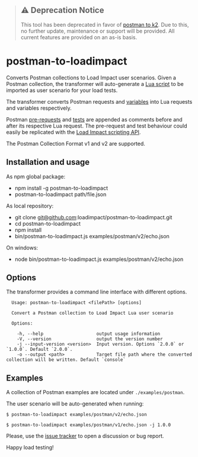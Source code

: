 > ## ⚠️ Deprecation Notice
> This tool has been deprecated in favor of [postman to k2](https://github.com/loadimpact/postman-to-k2).
> Due to this, no further update, maintenance or support will be provided.
> All current features are provided on an as-is basis.

# postman-to-loadimpact

Converts Postman collections to Load Impact user scenarios. Given a Postman collection, the transformer will auto-generate a [Lua script](http://support.loadimpact.com/knowledgebase/topics/117699-user-scenario-scripting) to be imported as user scenario for your load tests.

The transformer converts Postman requests and [variables](http://blog.getpostman.com/2014/02/20/using-variables-inside-postman-and-collection-runner/)  into Lua requests and variables respectively.

Postman [pre-requests](https://www.getpostman.com/docs/pre_request_scripts) and [tests](https://www.getpostman.com/docs/writing_tests) are appended as comments before and after its respective Lua request. The pre-request and test behaviour could easily be replicated with the [Load Impact scripting API](https://loadimpact.com/load-script-api).

The Postman Collection Format v1 and v2 are supported.

## Installation and usage

As npm global package:
 - npm install -g postman-to-loadimpact
 - postman-to-loadimpact path/file.json

As local repository:
 - git clone git@github.com:loadimpact/postman-to-loadimpact.git
 - cd postman-to-loadimpact
 - npm install
 - bin/postman-to-loadimpact.js examples/postman/v2/echo.json

On windows:
 - node bin/postman-to-loadimpact.js examples/postman/v2/echo.json

## Options

The transformer provides a command line interface with different options.

      Usage: postman-to-loadimpact <filePath> [options]
    
      Convert a Postman collection to Load Impact Lua user scenario
    
      Options:
    
        -h, --help                    output usage information
        -V, --version                 output the version number
        -j --input-version <version>  Input version. Options `2.0.0` or `1.0.0`. Default `2.0.0`.
        -o --output <path>            Target file path where the converted collection will be written. Default `console`

## Examples

A collection of Postman examples are located under `./examples/postman`.

The user scenario will be auto-generated when running:

    $ postman-to-loadimpact examples/postman/v2/echo.json

    $ postman-to-loadimpact examples/postman/v1/echo.json -j 1.0.0


Please, use the [issue tracker](https://github.com/loadimpact/postman-to-loadimpact/issues) to open a discussion or bug report.


Happy load testing!
